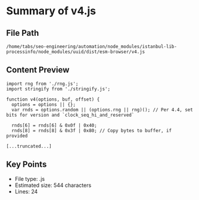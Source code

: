 # Summary of v4.js
  
## File Path
`/home/tabs/seo-engineering/automation/node_modules/istanbul-lib-processinfo/node_modules/uuid/dist/esm-browser/v4.js`

## Content Preview
```
import rng from './rng.js';
import stringify from './stringify.js';

function v4(options, buf, offset) {
  options = options || {};
  var rnds = options.random || (options.rng || rng)(); // Per 4.4, set bits for version and `clock_seq_hi_and_reserved`

  rnds[6] = rnds[6] & 0x0f | 0x40;
  rnds[8] = rnds[8] & 0x3f | 0x80; // Copy bytes to buffer, if provided

[...truncated...]
```

## Key Points
- File type: .js
- Estimated size: 544 characters
- Lines: 24

